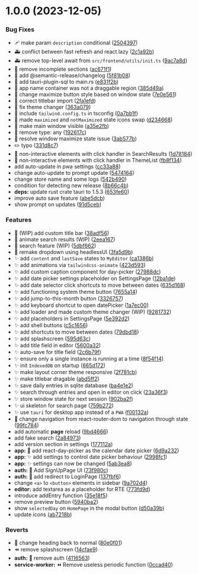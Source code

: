 # 1.0.0 (2023-12-05)


### Bug Fixes

* :adhesive_bandage: make param `description` conditional ([2504397](https://github.com/knownasnaffy/inner-ink/commit/25043976ebfdebe8abb149cafa3f7fff7c5e278d))
* :ambulance: conflict between fast refresh and react.lazy ([2c1a92b](https://github.com/knownasnaffy/inner-ink/commit/2c1a92be4a4f29867ac15e821b8540293d9ec77f))
* :ambulance: remove top-level await from `src/frontend/utils/init.ts` ([9ac7a8d](https://github.com/knownasnaffy/inner-ink/commit/9ac7a8d91e67acd82844e5492677f327b1ccdfc1))
* :art: remove incomplete sections ([ac671f1](https://github.com/knownasnaffy/inner-ink/commit/ac671f1050443203ed4097752dae8ba8fa891c91))
* :bug: add @semantic-release/changelog ([5f81b08](https://github.com/knownasnaffy/inner-ink/commit/5f81b082ab08e22bb6acabe6bc237ef11ce2e9cc))
* :bug: add tauri-plugin-sql to main.rs ([e831f2b](https://github.com/knownasnaffy/inner-ink/commit/e831f2b5dc8f49878e2a07a938dc817d091b1407))
* :bug: app name container was not a draggable region ([385d49a](https://github.com/knownasnaffy/inner-ink/commit/385d49a270b0f648a41539457447ac244b883f18))
* :bug: change maximize button style based on window state ([7e0e561](https://github.com/knownasnaffy/inner-ink/commit/7e0e56146dda64de341fad14f3caab1c299a9818))
* :bug: correct titlebar import ([2fa1efd](https://github.com/knownasnaffy/inner-ink/commit/2fa1efdb18de434341a9f38bef28ebfda4d74ec5))
* :bug: fix theme changer ([363a079](https://github.com/knownasnaffy/inner-ink/commit/363a079581b9a3821503fc77aae318a97ad1b305))
* :bug: include `tailwind.config.ts` in tsconfig ([0a7bb1f](https://github.com/knownasnaffy/inner-ink/commit/0a7bb1fb754d976a95612b1b2227e565463b2555))
* :bug: made `maximized` and `notMaximized` state icons swap ([d234668](https://github.com/knownasnaffy/inner-ink/commit/d234668e3e5162b694f1d2eddc7e98a50f921ab4))
* :bug: make main window visible ([a35e2fb](https://github.com/knownasnaffy/inner-ink/commit/a35e2fb51f4696aaa5494eef53290cc2a2412922))
* :bug: remove type: any ([192617c](https://github.com/knownasnaffy/inner-ink/commit/192617c720c01e640a749cbf292a8b337caa9535))
* :bug: resolve window maximize state issue ([3ab577b](https://github.com/knownasnaffy/inner-ink/commit/3ab577bc6dcec619c5d09dcad3aad33bdb78bb67))
* :pencil2: typo ([331d8c7](https://github.com/knownasnaffy/inner-ink/commit/331d8c7208974f0467b26633d3a992e2569eba2c))
* :rotating_light: non-interactive elements with click handler in SearchResults ([1d78184](https://github.com/knownasnaffy/inner-ink/commit/1d781845c65d58a6c2b81b23857439d9fd3f3736))
* :rotating_light: non-interactive elements with click handler in ThemeList ([fb8f134](https://github.com/knownasnaffy/inner-ink/commit/fb8f134afe416b1f3aadf3d3284ba4c54667f485))
* add auto-update in pwa settings ([cc33a88](https://github.com/knownasnaffy/inner-ink/commit/cc33a88d502f45638250f12b182b0d93706797f9))
* change auto-update to prompt update ([5474164](https://github.com/knownasnaffy/inner-ink/commit/54741647eef040619b2121f4046fa23421c7c832))
* change store name and some logs ([542b490](https://github.com/knownasnaffy/inner-ink/commit/542b4904128a270e3afd3dfdee4b95e6b40f4c7d))
* condition for detecting new release ([8b66c4b](https://github.com/knownasnaffy/inner-ink/commit/8b66c4bb23d634cc640c1003048e568d90c5f1f8))
* **deps:** update rust crate tauri to 1.5.3 ([653fe60](https://github.com/knownasnaffy/inner-ink/commit/653fe60ded304ea2cfdc3e4f5e756b6d17a80a80))
* improve auto save feature ([abe5dcb](https://github.com/knownasnaffy/inner-ink/commit/abe5dcbec0faa3e1444358fe86fd818d6cf83dc7))
* show prompt on updates ([91d5ceb](https://github.com/knownasnaffy/inner-ink/commit/91d5cebfa00fbe48f8cd6b932a1a55b825a373a0))


### Features

* :construction: (WIP) add custom title bar ([38adf56](https://github.com/knownasnaffy/inner-ink/commit/38adf5601769927f4c07f3443bc3eb5c8fa51e22))
* :construction: animate search results (WIP) ([2eea167](https://github.com/knownasnaffy/inner-ink/commit/2eea1678693e5475c0a3f3bdc413e528f88ac320))
* :construction: search feature (WIP) ([5dbf662](https://github.com/knownasnaffy/inner-ink/commit/5dbf6621e4516491ca3a42c3d09732cd701f0286))
* :lipstick: remake dropdown using headlessUI ([3fa5d9b](https://github.com/knownasnaffy/inner-ink/commit/3fa5d9b890a3da413850b783a62f2b48416b09c9))
* :sparkles: add `content` and `lastSave` states to `MyEditor` ([ca1386b](https://github.com/knownasnaffy/inner-ink/commit/ca1386ba84afee678b64355261f85af58d668b30))
* :sparkles: add animations via `tailwindcss-animate` ([423d593](https://github.com/knownasnaffy/inner-ink/commit/423d5934599c0336e12670bf40f073af0917cee7))
* :sparkles: add custom caption component for day-picker ([27988dc](https://github.com/knownasnaffy/inner-ink/commit/27988dc9da8db079cdb4e61051d952f2377e47df))
* :sparkles: add date picker settings placeholder on SettingsPage ([12ba1de](https://github.com/knownasnaffy/inner-ink/commit/12ba1de9e744355231756c9155d95c6c86184bfc))
* :sparkles: add date selector click shortcuts to move between dates ([635d168](https://github.com/knownasnaffy/inner-ink/commit/635d168739c0e5adea13a69ae4a12afd149527df))
* :sparkles: add functioning system theme button ([7655a14](https://github.com/knownasnaffy/inner-ink/commit/7655a148fe0b5cbf41eaa1fcbae3e228426313f3))
* :sparkles: add jump-to-this-month button ([3326757](https://github.com/knownasnaffy/inner-ink/commit/332675734725c5c5a57d565df5e05b722de4f18c))
* :sparkles: add keyboard shortcut to open datePicker ([1a7ec00](https://github.com/knownasnaffy/inner-ink/commit/1a7ec001b1c7a3bb4efc6e33b5c4883a013f6030))
* :sparkles: add loader and made custom theme changer (WIP) ([9281732](https://github.com/knownasnaffy/inner-ink/commit/9281732eb5bb3186e3b8f4fdbd28d77aa86009c0))
* :sparkles: add placeholders in SettingsPage ([5e392d2](https://github.com/knownasnaffy/inner-ink/commit/5e392d2d54415f789382ec09350ae69b9341a3e7))
* :sparkles: add shell buttons ([c5c1656](https://github.com/knownasnaffy/inner-ink/commit/c5c1656239200db51bcf2a6f974b68d501864334))
* :sparkles: add shortcuts to move between dates ([79dbd18](https://github.com/knownasnaffy/inner-ink/commit/79dbd1868a724bb538820c6a2ce8b48c0c2733b1))
* :sparkles: add splashscreen ([595d63c](https://github.com/knownasnaffy/inner-ink/commit/595d63cadcad924d5d38ad433b1d5b21bbef7275))
* :sparkles: add title field in editor ([5600a32](https://github.com/knownasnaffy/inner-ink/commit/5600a32837b84c8db86adc1cbd27097a1d0ba68b))
* :sparkles: auto-save for title field ([2c6b79f](https://github.com/knownasnaffy/inner-ink/commit/2c6b79f67a166ae98379cfe68da3bda0fd69c112))
* :sparkles: ensure only a single instance is running at a time ([8f54f14](https://github.com/knownasnaffy/inner-ink/commit/8f54f1414901fbade6201f970b15592bc9db86a3))
* :sparkles: init `IndexedDB` on startup ([665d172](https://github.com/knownasnaffy/inner-ink/commit/665d172db8bb55ca7005e52468493b76e5765381))
* :sparkles: make layout corner theme responsive ([2f781cb](https://github.com/knownasnaffy/inner-ink/commit/2f781cbdd218a936ec24d934b887b52a8444f572))
* :sparkles: make titlebar dragable ([abd5ff2](https://github.com/knownasnaffy/inner-ink/commit/abd5ff22f23d0bad6e2ebc4d319fc4350cebd8d9))
* :sparkles: save daily entries in sqlite database ([ba4e1e2](https://github.com/knownasnaffy/inner-ink/commit/ba4e1e22ba016c58f49ebcedd1d1dc311c68d12b))
* :sparkles: search through entries and open in editor on click ([23a36f3](https://github.com/knownasnaffy/inner-ink/commit/23a36f3c1cc095f504c64630c04fafed6d22c8d8))
* :sparkles: store window state for next session ([902ba2f](https://github.com/knownasnaffy/inner-ink/commit/902ba2f916900f0974dbfc1b9cb9594aac3eb076))
* :sparkles: ui skeleton for search page ([759b272](https://github.com/knownasnaffy/inner-ink/commit/759b2726befbd313bec010ddf4d57858a9c0a9f8))
* :sparkles: use `tauri` for desktop app instead of a `PWA` ([f00132a](https://github.com/knownasnaffy/inner-ink/commit/f00132ad9ccdff302c78138e4d42d4bd64f8e46d))
* :truck: change navigation from react-router-dom to navigation through state ([99fc784](https://github.com/knownasnaffy/inner-ink/commit/99fc78433600a03cd5fb4f5171b824824ca45d0d))
* add automatic **page** reload ([9bd4666](https://github.com/knownasnaffy/inner-ink/commit/9bd466661efb6602b4784cb8345e4ccccc4a7e1e))
* add fake search ([2a84973](https://github.com/knownasnaffy/inner-ink/commit/2a84973bad487f77d87241d344a78eff4e591145))
* add version section in settings ([177112a](https://github.com/knownasnaffy/inner-ink/commit/177112a229db541cd595fc01a3cfe712eba67701))
* **app:** :construction: add react-day-picker as the calendar date picker ([6d9a232](https://github.com/knownasnaffy/inner-ink/commit/6d9a232c41d848d1005ace67493ee43ea6760197))
* **app:** :sparkles: add settings to control date picker behaviour ([2998fc1](https://github.com/knownasnaffy/inner-ink/commit/2998fc1e6b404b68c7c1f7a7e03dd836dd508fce))
* **app:** :sparkles: settings can now be changed ([5ab3ea8](https://github.com/knownasnaffy/inner-ink/commit/5ab3ea8037ee74239ff8f7917000357597f10c10))
* **auth:** :lipstick: Add SignUpPage UI ([73f980c](https://github.com/knownasnaffy/inner-ink/commit/73f980c496f3518b3d7b5c574102e1153af467c2))
* **auth:** :passport_control: add redirect to LoginPage ([137fbf6](https://github.com/knownasnaffy/inner-ink/commit/137fbf6122f3039d56d9d93512a1ce11204ecf22))
* change `<a>` to `<button>` elements in sidebar ([9a702d4](https://github.com/knownasnaffy/inner-ink/commit/9a702d47e766e0ee51c67cce18c7765c033a44f5))
* **editor:** add textarea as a placeholder for RTE ([773fd9d](https://github.com/knownasnaffy/inner-ink/commit/773fd9dd16fa9a3ec965d5c113083435fbf7483c))
* introduce addEntry function ([35e18f5](https://github.com/knownasnaffy/inner-ink/commit/35e18f5349e1542d2cbaf3c34af2a132ee9ac8fc))
* remove preview button ([5940ba2](https://github.com/knownasnaffy/inner-ink/commit/5940ba248b7c05afb10ba8bd286d226d93247006))
* show `selectedDay` on `HomePage` in the modal button ([d50a39b](https://github.com/knownasnaffy/inner-ink/commit/d50a39bcb5fa4a2f54ec6fde0580cd31f02a8b89))
* update icons ([ab7218b](https://github.com/knownasnaffy/inner-ink/commit/ab7218b1015dff9d1b6bdd2602597d1815935946))


### Reverts

* :lipstick: change heading back to normal ([80e0f01](https://github.com/knownasnaffy/inner-ink/commit/80e0f010d12d25edbe902d0ed1fc323cb97cebbd))
* :rewind: remove splashscreen ([14cfae9](https://github.com/knownasnaffy/inner-ink/commit/14cfae91fc32b24d885a3e18fd0e93ca873aa2de))
* **auth:** :passport_control: remove auth ([4116563](https://github.com/knownasnaffy/inner-ink/commit/41165635ff2bf658e932f9d225cbe1a5db369c80))
* **service-worker:** :rewind: Remove useless periodic function ([0ccad40](https://github.com/knownasnaffy/inner-ink/commit/0ccad4042568a5ae34d0f16b62d0a9675f646e14))
